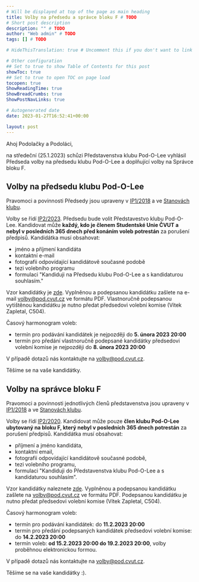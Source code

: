 ```yaml
---
# Will be displayed at top of the page as main heading
title: Volby na předsedu a správce bloku F # TODO
# Short post description
description: "" # TODO
author: "Web admin" # TODO
tags: [] # TODO

# HideThisTranslation: true # Uncomment this if you don't want to link this translation of page in translations

# Other configuration
## Set to true to show Table of Contents for this post
showToc: true
## Set to true to open TOC on page load
tocopen: true
ShowReadingTime: true
ShowBreadCrumbs: true
ShowPostNavLinks: true

# Autogenerated date
date: 2023-01-27T16:52:41+00:00

layout: post
---
```


Ahoj Podolačky a Podoláci,

na středeční (25.1.2023) schůzi Představenstva klubu Pod-O-Lee vyhlásil Předseda volby na předsedu klubu Pod-O-Lee a doplňující volby na Správce bloku F.

## Volby na předsedu klubu Pod-O-Lee

Pravomoci a povinnosti Předsedy jsou upraveny v [IP1/2018](https://wiki.pod.cvut.cz/_media/legislativa/ip_pozice.pdf) a ve [Stanovách klubu](https://pod.cvut.cz/dokumenty/stanovy/stanovy_2017.pdf).

Volby se řídí [IP2/2023](https://wiki.pod.cvut.cz/_media/legislativa/ip_2-2023.pdf). Předsedu bude volit Představestvo klubu Pod-O-Lee. Kandidovat může **každý, kdo je členem Studentské Unie ČVUT a nebyl v posledních 365 dnech před konáním voleb potrestán** za porušení předpisů. Kandidátka musí obsahovat:

- jméno a příjmení kandidáta
- kontaktní e-mail
- fotografii odpovídající kandidátově současné podobě
- tezi volebního programu
- formulaci "Kandiduji na Předsedu klubu Pod-O-Lee a s kandidaturou souhlasím."

Vzor kandidátky je [zde](https://cloud.pod.cvut.cz/index.php/s/YKr64iPjZ9CbXRS). Vyplněnou a podepsanou kandidátku zašlete na e-mail <volby@pod.cvut.cz> ve formátu PDF. Vlastnoručně podepsanou vytištěnou kandidátku je nutno předat předsedovi volební komise (Vítek Zapletal, C504).

Časový harmonogram voleb:
- termín pro podávání kandidátek je nejpozději do **5. února 2023 20:00**
- termín pro předání vlastnoručně podepsané kandidátky předsedovi volební komise je nejpozději do **8. února 2023 20:00**

V případě dotazů nás kontaktujte na <volby@pod.cvut.cz>.

Těšíme se na vaše kandidátky.

## Volby na správce bloku F

Pravomoci a povinnosti jednotlivých členů představenstva jsou upraveny v [IP1/2018](https://wiki.pod.cvut.cz/_media/legislativa/ip_pozice.pdf) a ve [Stanovách klubu](https://pod.cvut.cz/dokumenty/stanovy/stanovy_2017.pdf).

Volby se řídí [IP2/2020](https://wiki.pod.cvut.cz/_media/legislativa/ip_2-2020_volby_spravcu_bloku_a_spravcu_sluzeb.pdf). Kandidovat může pouze **člen klubu Pod-O-Lee ubytovaný na bloku F, který nebyl v posledních 365 dnech potrestán** za porušení předpisů. Kandidátka musí obsahovat:

- příjmení a jméno kandidáta,
- kontaktní email,
- fotografii odpovídající kandidátově současné podobě,
- tezi volebního programu,
- formulaci "Kandiduji do Představenstva klubu Pod-O-Lee a s kandidaturou souhlasím".

Vzor kandidátky naleznete [zde](https://link.pod.cvut.cz/kandidatky-spravce). Vyplněnou a podepsanou kandidátku zašlete na <volby@pod.cvut.cz> ve formátu PDF. Podepsanou kandidátku je nutno předat předsedovi volební komise (Vítek Zapletal, C504).

Časový harmonogram voleb:

- termín pro podávání kandidátek: do **11.2.2023 20:00**
- termín pro předání podepsaných kandidátek předsedovi volební komise: do **14.2.2023 20:00**
- termín voleb: **od 15.2.2023 20:00 do 19.2.2023 20:00**, volby proběhnou elektronickou formou. 

V případě dotazů nás kontaktujte na <volby@pod.cvut.cz>.

Těšíme se na vaše kandidátky :).

